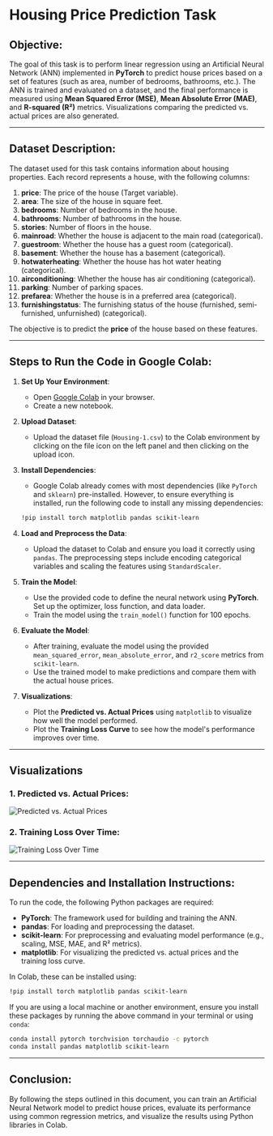 
# Housing Price Prediction Task

## Objective:
The goal of this task is to perform linear regression using an Artificial Neural Network (ANN) implemented in **PyTorch** to predict house prices based on a set of features (such as area, number of bedrooms, bathrooms, etc.). The ANN is trained and evaluated on a dataset, and the final performance is measured using **Mean Squared Error (MSE)**, **Mean Absolute Error (MAE)**, and **R-squared (R²)** metrics. Visualizations comparing the predicted vs. actual prices are also generated.

---

## Dataset Description:
The dataset used for this task contains information about housing properties. Each record represents a house, with the following columns:

1. **price**: The price of the house (Target variable).
2. **area**: The size of the house in square feet.
3. **bedrooms**: Number of bedrooms in the house.
4. **bathrooms**: Number of bathrooms in the house.
5. **stories**: Number of floors in the house.
6. **mainroad**: Whether the house is adjacent to the main road (categorical).
7. **guestroom**: Whether the house has a guest room (categorical).
8. **basement**: Whether the house has a basement (categorical).
9. **hotwaterheating**: Whether the house has hot water heating (categorical).
10. **airconditioning**: Whether the house has air conditioning (categorical).
11. **parking**: Number of parking spaces.
12. **prefarea**: Whether the house is in a preferred area (categorical).
13. **furnishingstatus**: The furnishing status of the house (furnished, semi-furnished, unfurnished) (categorical).

The objective is to predict the **price** of the house based on these features.

---

## Steps to Run the Code in Google Colab:

1. **Set Up Your Environment**:
   - Open [Google Colab](https://colab.research.google.com/) in your browser.
   - Create a new notebook.

2. **Upload Dataset**:
   - Upload the dataset file (`Housing-1.csv`) to the Colab environment by clicking on the file icon on the left panel and then clicking on the upload icon.

3. **Install Dependencies**:
   - Google Colab already comes with most dependencies (like `PyTorch` and `sklearn`) pre-installed. However, to ensure everything is installed, run the following code to install any missing dependencies:
   
   ```bash
   !pip install torch matplotlib pandas scikit-learn
   ```

4. **Load and Preprocess the Data**:
   - Upload the dataset to Colab and ensure you load it correctly using `pandas`. The preprocessing steps include encoding categorical variables and scaling the features using `StandardScaler`.

5. **Train the Model**:
   - Use the provided code to define the neural network using **PyTorch**. Set up the optimizer, loss function, and data loader.
   - Train the model using the `train_model()` function for 100 epochs.

6. **Evaluate the Model**:
   - After training, evaluate the model using the provided `mean_squared_error`, `mean_absolute_error`, and `r2_score` metrics from `scikit-learn`.
   - Use the trained model to make predictions and compare them with the actual house prices.

7. **Visualizations**:
   - Plot the **Predicted vs. Actual Prices** using `matplotlib` to visualize how well the model performed.
   - Plot the **Training Loss Curve** to see how the model's performance improves over time.

---

## Visualizations

### 1. Predicted vs. Actual Prices:

![Predicted vs. Actual Prices](![image](https://github.com/user-attachments/assets/c2c9a0d9-f1ca-4be2-bde0-66188bf20b97)
)

### 2. Training Loss Over Time:

![Training Loss Over Time](![image](https://github.com/user-attachments/assets/feb52c16-38e5-4434-a500-6fcab56209c6)
)

---

## Dependencies and Installation Instructions:

To run the code, the following Python packages are required:

- **PyTorch**: The framework used for building and training the ANN.
- **pandas**: For loading and preprocessing the dataset.
- **scikit-learn**: For preprocessing and evaluating model performance (e.g., scaling, MSE, MAE, and R² metrics).
- **matplotlib**: For visualizing the predicted vs. actual prices and the training loss curve.

In Colab, these can be installed using:

```bash
!pip install torch matplotlib pandas scikit-learn
```

If you are using a local machine or another environment, ensure you install these packages by running the above command in your terminal or using `conda`:

```bash
conda install pytorch torchvision torchaudio -c pytorch
conda install pandas matplotlib scikit-learn
```

---

## Conclusion:
By following the steps outlined in this document, you can train an Artificial Neural Network model to predict house prices, evaluate its performance using common regression metrics, and visualize the results using Python libraries in Colab.
